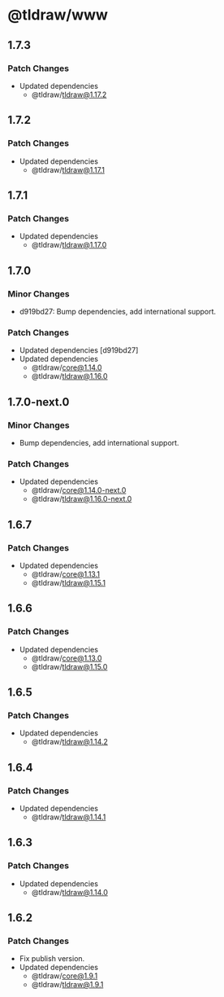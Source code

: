 # @tldraw/www

## 1.7.3

### Patch Changes

- Updated dependencies
  - @tldraw/tldraw@1.17.2

## 1.7.2

### Patch Changes

- Updated dependencies
  - @tldraw/tldraw@1.17.1

## 1.7.1

### Patch Changes

- Updated dependencies
  - @tldraw/tldraw@1.17.0

## 1.7.0

### Minor Changes

- d919bd27: Bump dependencies, add international support.

### Patch Changes

- Updated dependencies [d919bd27]
- Updated dependencies
  - @tldraw/core@1.14.0
  - @tldraw/tldraw@1.16.0

## 1.7.0-next.0

### Minor Changes

- Bump dependencies, add international support.

### Patch Changes

- Updated dependencies
  - @tldraw/core@1.14.0-next.0
  - @tldraw/tldraw@1.16.0-next.0

## 1.6.7

### Patch Changes

- Updated dependencies
  - @tldraw/core@1.13.1
  - @tldraw/tldraw@1.15.1

## 1.6.6

### Patch Changes

- Updated dependencies
  - @tldraw/core@1.13.0
  - @tldraw/tldraw@1.15.0

## 1.6.5

### Patch Changes

- Updated dependencies
  - @tldraw/tldraw@1.14.2

## 1.6.4

### Patch Changes

- Updated dependencies
  - @tldraw/tldraw@1.14.1

## 1.6.3

### Patch Changes

- Updated dependencies
  - @tldraw/tldraw@1.14.0

## 1.6.2

### Patch Changes

- Fix publish version.
- Updated dependencies
  - @tldraw/core@1.9.1
  - @tldraw/tldraw@1.9.1
